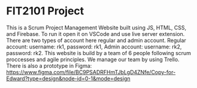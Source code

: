 # FIT2101 Project
This is a Scrum Project Management Website built using JS, HTML, CSS, and Firebase. To run it open it on VSCode and use live server extension.
There are two types of account here regular and admin account.
Regular account: username: rk1, password: rk1, Admin account: username: rk2, password: rk2.
This website is build by a team of 6 people following scrum proccesses and agile principles. We manage our team by using Trello.
There is also a prototype in Figma: https://www.figma.com/file/BC9PSADRFHmTJbLgD4ZNfe/Copy-for-Edward?type=design&node-id=0-1&mode=design

